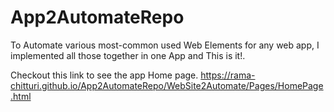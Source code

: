 # App2AutomateRepo
To Automate various most-common used Web Elements for any web app, I implemented all those together in one App and This is it!.

Checkout this link to see the app Home page.
https://rama-chitturi.github.io/App2AutomateRepo/WebSite2Automate/Pages/HomePage.html
